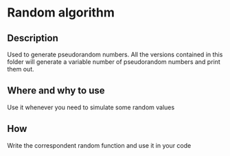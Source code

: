 # Random algorithm


## Description
Used to generate pseudorandom numbers.
All the versions contained in this folder will generate a variable number of pseudorandom numbers and print them out.


## Where and why to use
Use it whenever you need to simulate some random values

## How
Write the correspondent random function and use it in your code